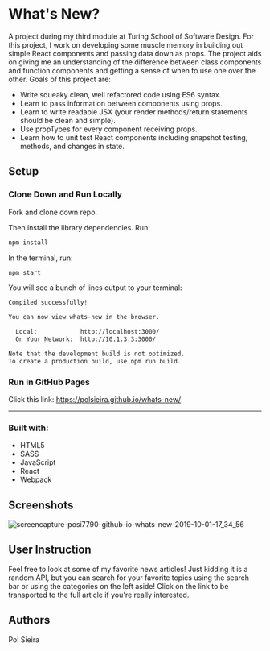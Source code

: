 # What's New?

A project during my third module at Turing School of Software Design. For this project, I work on developing some muscle memory in building out simple React components and passing data down as props. The project aids on giving me an understanding of the difference between class components and function components and getting a sense of when to use one over the other. Goals of this project are:

* Write squeaky clean, well refactored code using ES6 syntax.
* Learn to pass information between components using props.
* Learn to write readable JSX (your render methods/return statements should be clean and simple).
* Use propTypes for every component receiving props.
* Learn how to unit test React components including snapshot testing, methods, and changes in state.


## Setup

### Clone Down and Run Locally

Fork and clone down repo.

Then install the library dependencies. Run:

```bash
npm install
```

In the terminal, run:

```bash
npm start
```

You will see a bunch of lines output to your terminal: 

```bash
Compiled successfully!

You can now view whats-new in the browser.

  Local:            http://localhost:3000/
  On Your Network:  http://10.1.3.3:3000/

Note that the development build is not optimized.
To create a production build, use npm run build.
```

### Run in GitHub Pages

Click this link: https://polsieira.github.io/whats-new/

---

### Built with:

* HTML5
* SASS
* JavaScript
* React
* Webpack

## Screenshots

![screencapture-posi7790-github-io-whats-new-2019-10-01-17_34_56](https://user-images.githubusercontent.com/25589695/66008125-a37a9500-e4a4-11e9-824c-c166635ee8ac.png)

## User Instruction

Feel free to look at some of my favorite news articles! Just kidding it is a random API, but you can search for your favorite topics using the search bar or using the categories on the left aside! Click on the link to be transported to the full article if you're really interested.

## Authors

Pol Sieira

